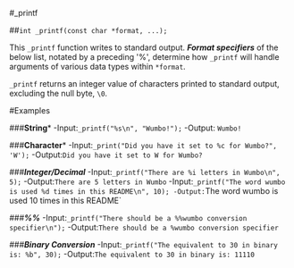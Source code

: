 #_printf

##`int _printf(const char *format, ...);`

  This `_printf` function writes to standard output. ***Format specifiers*** of the below list, notated by a preceding '%', determine how `_printf` will handle arguments of various data types within `*format`. 

  `_printf` returns an integer value of characters printed to standard output, excluding the null byte, `\0`.

#Examples

###**String***
-Input:`_printf("%s\n", "Wumbo!");`
-Output: `Wumbo!`

###**Character***
-Input:`_print("Did you have it set to %c for Wumbo?", 'W');`
-Output:`Did you have it set to W for Wumbo?`

###***Integer/Decimal***
-Input:`_printf("There are %i letters in Wumbo\n", 5);`
-Output:`There are 5 letters in Wumbo`
-Input:`_printf("The word wumbo is used %d times in this README\n", 10);
-Output:`The word wumbo is used 10 times in this README`

###***%%***
-Input:`_printf("There should be a %%wumbo conversion specifier\n");`
-Output:`There should be a %wumbo conversion specifier`

###***Binary Conversion***
-Input:`_printf("The equivalent to 30 in binary is: %b", 30);`
-Output:`The equivalent to 30 in binary is: 11110`
